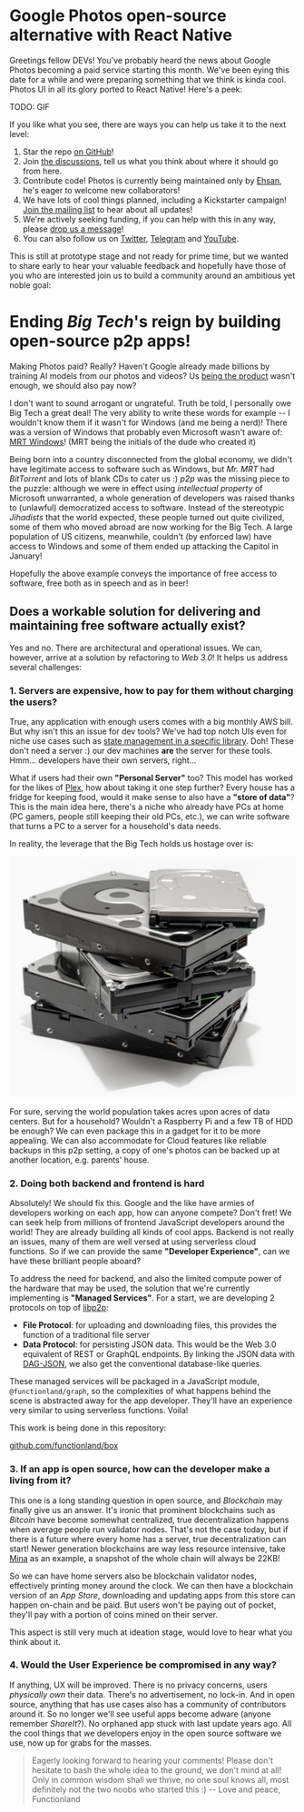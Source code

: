 # Google Photos open-source alternative with React Native

Greetings fellow DEVs! You've probably heard the news about Google Photos
becoming a paid service starting this month. We've been eying this date for a
while and were preparing something that we think is kinda cool. Photos UI in
all its glory ported to React Native! Here's a peek:

TODO: GIF

If you like what you see, there are ways you can help us take it to the next
level:

1. Star the repo [on GitHub](https://github.com/functionland/photos)!
2. Join [the discussions](https://github.com/functionland/photos/discussions),
tell us what you think about where it should go from here.
3. Contribute code! Photos is currently being maintained only by
[Ehsan](https://github.com/ehsan6sha), he's eager to welcome new collaborators!
4. We have lots of cool things planned, including a Kickstarter campaign!
[Join the mailing list](https://groups.google.com/g/functionland)
to hear about all updates!
5. We're actively seeking funding, if you can help with this in any way, please
[drop us a message](mailto:keyvan.m.sadeghi@gmail.com)!
6. You can also follow us on
[Twitter](https://twitter.com/functionland),
[Telegram](https://t.me/functionland) and
[YouTube](https://www.youtube.com/channel/UCAyjxikGGQTcJvjrhZyYhpA).

This is still at prototype stage and not ready for prime time, but we wanted to
share early to hear your valuable feedback and hopefully have those of you who
are interested join us to build a community around an ambitious yet noble goal:

# Ending *Big Tech*'s reign by building open-source **p2p** apps!

Making Photos paid? Really? Haven't Google already made billions by training AI
models from our photos and videos? Us
[being the product](https://www.netflix.com/title/81254224) wasn't enough, we
should also pay now?

I don't want to sound arrogant or ungrateful. Truth be told, I personally owe
Big Tech a great deal! The very ability to write these words for example -- I
wouldn't know them if it wasn't for Windows (and me being a nerd)! There was a
version of Windows that probably even Microsoft wasn't aware of:
[MRT Windows](https://www.shouldiremoveit.com/MRT-Windows-XP-Farsi-Interface-Pack-24170-program.aspx)!
(MRT being the initials of the dude who created it)

Being born into a country disconnected from the global economy, we didn't have
legitimate access to software such as Windows, but *Mr. MRT* had *BitTorrent*
and lots of blank CDs to cater us :) *p2p* was the missing piece to the puzzle:
although we were in effect using *intellectual property* of Microsoft
unwarranted, a whole generation of developers was raised thanks to (unlawful)
democratized access to software.
Instead of the stereotypic *Jihadists* that the world expected, these people
turned out quite civilized, some of them who moved abroad are now working for
the Big Tech. A large population of US citizens, meanwhile, couldn't (by
enforced law) have access to Windows and some of them ended up attacking the
Capitol in January!

Hopefully the above example conveys the importance of free access to software,
free both as in speech and as in beer!

## Does a workable solution for delivering and maintaining free software actually exist?

Yes and no. There are architectural and operational issues. We can, however,
arrive at a solution by refactoring to *Web 3.0*! It helps us address several
challenges:

### 1. Servers are expensive, how to pay for them without charging the users?

True, any application with enough users comes with a big monthly AWS bill.
But why isn't this an issue for dev tools? We've had top notch UIs even
for niche use cases such as
[state management in a specific library](https://github.com/tannerlinsley/react-query-devtools).
Doh! These don't need a server :) our dev machines **are** the server for these
tools. Hmm... developers have their own servers, right...

What if users had their own **"Personal Server"** too? This model has worked
for the likes of [Plex](https://www.plex.tv/), how about taking it one step
further? Every house has a fridge for keeping food, would it make sense
to also have a **"store of data"**? This is the main idea here, there's a niche
who already have PCs at home (PC gamers, people still keeping their old PCs,
etc.), we can write software that turns a PC to a server for a household's data
needs.

In reality, the leverage that the Big Tech holds us hostage over is:

![HDD pile](./PileHDD.png "Pile of HDDs")

For sure, serving the world population takes acres upon acres of data centers.
But for a household? Wouldn't a Raspberry Pi and a few TB of HDD be enough? We
can even package this in a gadget for it to be more appealing. We can also
accommodate for Cloud features like reliable backups in this p2p setting, a
copy of one's photos can be backed up at another location, e.g. parents' house.

### 2. Doing both backend and frontend is hard

Absolutely! We should fix this. Google and the like have armies of developers
working on each app, how can anyone compete? Don't fret! We can seek help from
millions of frontend JavaScript developers around the world! They are already
building all kinds of cool apps. Backend is not really an issues, many of them
are well versed at using serverless cloud functions. So if we can provide the
same **"Developer Experience"**, can we have these brilliant people aboard?

To address the need for backend, and also the limited compute power of the
hardware that may be used, the solution that we're currently implementing is
**"Managed Services"**. For a start, we are developing 2 protocols on top of
[libp2p](https://libp2p.io/):

* **File Protocol**: for uploading and downloading files, this provides the function
of a traditional file server
* **Data Protocol**: for persisting JSON data. This would be the Web 3.0
equivalent of REST or GraphQL endpoints. By linking the JSON data with
[DAG-JSON](https://specs.ipld.io/block-layer/codecs/dag-json), we also get the
conventional database-like queries.

These managed services will be packaged in a JavaScript module,
`@functionland/graph`, so the complexities of what happens behind the scene is
abstracted away for the app developer. They'll have an experience very similar
to using serverless functions. Voila!

This work is being done in this repository:

[github.com/functionland/box](https://github.com/functionland/box)

### 3. If an app is open source, how can the developer make a living from it?

This one is a long standing question in open source, and *Blockchain* may
finally give us an answer. It's ironic that prominent blockchains such as
*Bitcoin* have become somewhat centralized, true decentralization happens when
average people run validator nodes. That's not the case today, but if there is
a future where every home has a server, true decentralization can start! Newer
generation blockchains are way less resource intensive, take
[Mina](https://minaprotocol.com/) as an example, a snapshot of the whole chain
will always be 22KB! 

So we can have home servers also be blockchain validator nodes, effectively
printing money around the clock. We can then have a blockchain version of
an *App Store*, downloading and updating apps from this store can happen
on-chain and be paid. But users won't be paying out of pocket, they'll
pay with a portion of coins mined on their server.

This aspect is still very much at ideation stage, would love to hear what you
think about it.

### 4. Would the User Experience be compromised in any way?

If anything, UX will be improved. There is no privacy concerns, users
*physically own* their data. There's no advertisement, no lock-in. And in open
source, anything that has use cases also has a community of contributors around
it. So no longer we'll see useful apps become adware (anyone remember
*ShareIt*?). No orphaned app stuck with last update years ago. All the cool
things that we developers enjoy in the open source software we use, now up for
grabs for the masses.

> Eagerly looking forward to hearing your comments! Please don't hesitate to
bash the whole idea to the ground, we don't mind at all! Only in common wisdom
shall we thrive, no one soul knows all, most definitely not the two noobs who
started this :) -- Love and peace, Functionland
